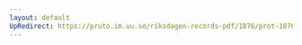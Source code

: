 ```yaml
---
layout: default
UpRedirect: https://pruto.im.uu.se/riksdagen-records-pdf/1876/prot-1876--fk--001.pdf
---
```

